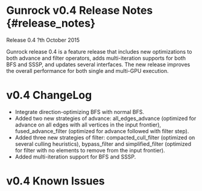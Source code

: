 Gunrock v0.4 Release Notes {#release_notes}
==========================

Release 0.4
?th October 2015

Gunrock release 0.4 is a feature release that includes new optimizations to
both advance and filter operators, adds multi-iteration supports for both BFS
and SSSP, and updates several interfaces. The new release improves the overall
performance for both single and multi-GPU execution.

v0.4 ChangeLog
==============
 - Integrate direction-optimizing BFS with normal BFS.
 - Added two new strategies of advance: all_edges_advance (optimized for advance on all edges with all vertices in the input frontier), fused_advance_filter (optimized for advance followed with filter step).
 - Added three new strategies of filter: compacted_cull_filter (optimized on several culling heuristics), bypass_filter and simplified_filter (optimized for filter with no elements to remove from the input frontier).
 - Added multi-iteration support for BFS and SSSP.

v0.4 Known Issues
=================

